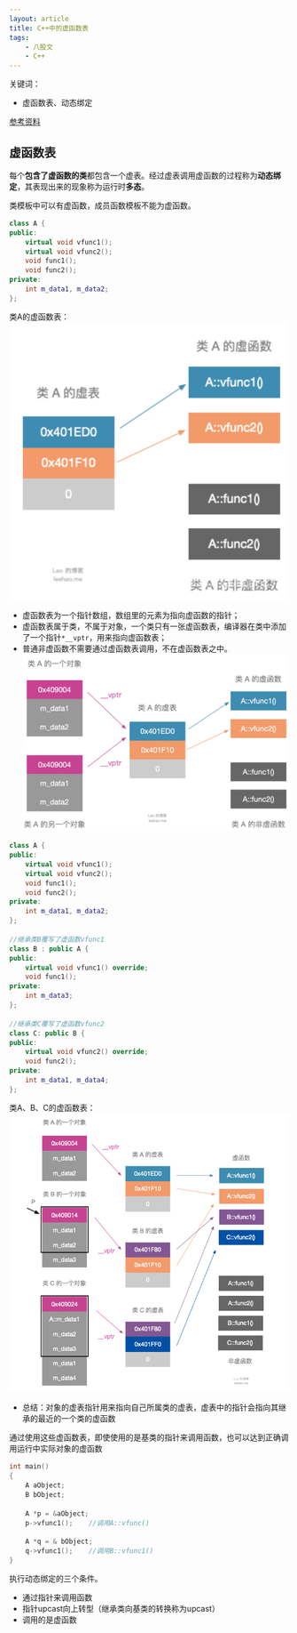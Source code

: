 ```yaml
---
layout: article
title: C++中的虚函数表
tags: 
    - 八股文
    - C++
---
```

关键词：
- 虚函数表、动态绑定
<!--more-->

[参考资料](https://leehao.me/C-%E8%99%9A%E5%87%BD%E6%95%B0%E8%A1%A8%E5%89%96%E6%9E%90/)

## 虚函数表
每个**包含了虚函数的类**都包含一个虚表。经过虚表调用虚函数的过程称为**动态绑定**，其表现出来的现象称为运行时**多态**。

类模板中可以有虚函数，成员函数模板不能为虚函数。

```cpp
class A {
public:
    virtual void vfunc1();
    virtual void vfunc2();
    void func1();
    void func2();
private:
    int m_data1, m_data2;
};
```
类A的虚函数表：
![](/assets/images/2022-05-09-21-25-36.png)
- 虚函数表为一个指针数组，数组里的元素为指向虚函数的指针；
- 虚函数表属于类，不属于对象，一个类只有一张虚函数表，编译器在类中添加了一个指针```*__vptr```，用来指向虚函数表；
- 普通非虚函数不需要通过虚函数表调用，不在虚函数表之中。
![](/assets/images/2022-05-09-21-35-48.png)

```cpp
class A {
public:
    virtual void vfunc1();
    virtual void vfunc2();
    void func1();
    void func2();
private:
    int m_data1, m_data2;
};

//继承类B覆写了虚函数vfunc1
class B : public A {
public:
    virtual void vfunc1() override;
    void func1();
private:
    int m_data3;
};

//继承类C覆写了虚函数vfunc2
class C: public B {
public:
    virtual void vfunc2() override;
    void func2();
private:
    int m_data1, m_data4;
};
```
类A、B、C的虚函数表：
![](/assets/images/2022-05-09-21-39-39.png)

- 总结：对象的虚表指针用来指向自己所属类的虚表，虚表中的指针会指向其继承的最近的一个类的虚函数

通过使用这些虚函数表，即使使用的是基类的指针来调用函数，也可以达到正确调用运行中实际对象的虚函数
```cpp
int main() 
{
    A aObject;
    B bObject;

    A *p = &aObject;
    p->vfunc1();    //调用A::vfunc()

    A *q = & bObject;
    q->vfunc1();    //调用B::vfunc1()
}
```

执行动态绑定的三个条件。
- 通过指针来调用函数
- 指针upcast向上转型（继承类向基类的转换称为upcast）
- 调用的是虚函数